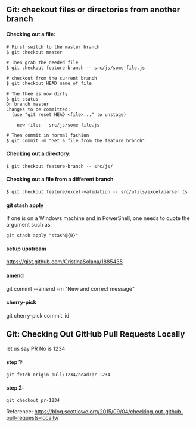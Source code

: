 ## Git: checkout files or directories from another branch

#### Checking out a file:
```
# First switch to the master branch
$ git checkout master

# Then grab the needed file
$ git checkout feature-branch -- src/js/some-file.js

# checkout from the current branch
$ git checkout HEAD name_of_file

# The thee is now dirty
$ git status
On branch master
Changes to be committed:
  (use "git reset HEAD <file>..." to unstage)

    new file:   src/js/some-file.js

# Then commit in normal fashion
$ git commit -m "Get a file from the feature branch"
```
#### Checking out a directory:
```
$ git checkout feature-branch -- src/js/
```

#### Checking out a file from a different branch
```
$ git checkout feature/excel-validation -- src/utils/excel/parser.ts
```

#### git stash apply
If one is on a Windows machine and in PowerShell, one needs to quote the argument such as:
```
git stash apply "stash@{0}"
```
#### setup upstream
https://gist.github.com/CristinaSolana/1885435

#### amend
git commit --amend -m "New and correct message"

#### cherry-pick
git cherry-pick commit_id

## Git: Checking Out GitHub Pull Requests Locally
let us say PR No is 1234
#### step 1:
```
git fetch origin pull/1234/head:pr-1234
```
#### step 2:
```
git checkout pr-1234
```
Reference: https://blog.scottlowe.org/2015/09/04/checking-out-github-pull-requests-locally/

